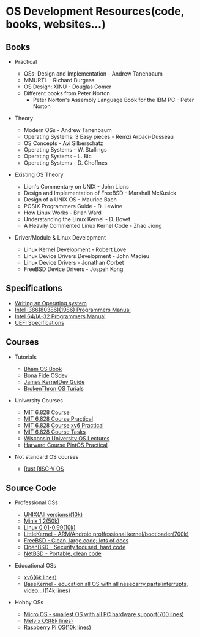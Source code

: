 # OS Development Resources(code, books, websites...)
## Books
* Practical
	* OSs: Design and Implementation - Andrew Tanenbaum
	* MMURTL - Richard Burgess
	* OS Design: XINU - Douglas Comer
	* Different books from Peter Norton
		* Peter Norton's Assembly Language Book for the IBM PC - Peter Norton

* Theory
	* Modern OSs - Andrew Tanenbaum
	* Operating Systems: 3 Easy pieces - Remzi Arpaci-Dusseau
	* OS Concepts - Avi Silberschatz
	* Operating Systems - W. Stallings
	* Operating Systems - L. Bic
	* Operating Systems - D. Choffnes

* Existing OS Theory
	* Lion's Commentary on UNIX - John Lions
	* Design and Implementation of FreeBSD - Marshall McKusick
	* Design of a UNIX OS - Maurice Bach
	* POSIX Programmers Guide - D. Lewine
	* How Linux Works - Brian Ward
	* Understanding the Linux Kernel - D. Bovet
	* A Heavily Commented Linux Kernel Code - Zhao Jiong

* Driver/Module & Linux Development
	* Linux Kernel Development - Robert Love
	* Linux Device Drivers Development - John Madieu
	* Linux Device Drivers - Jonathan Corbet
	* FreeBSD Device Drivers - Jospeh Kong



## Specifications
* [Writing an Operating system](https://wiki.osdev.org/Creating_an_Operating_System)
* [Intel i386(80386)(1986) Programmers Manual](https://css.csail.mit.edu/6.858/2014/readings/i386.pdf)
* [Intel 64/IA-32 Programmers Manual](https://software.intel.com/content/www/us/en/develop/articles/intel-sdm.html)
* [UEFI Specifications](https://www.uefi.org/specifications)



## Courses
* Tutorials
	* [Bham OS Book](https://www.cs.bham.ac.uk/~exr/lectures/opsys/10_11/lectures/os-dev.pdf)
	* [Bona Fide OSdev](http://www.osdever.net/tutorials/)
	* [James KernelDev Guide](http://www.jamesmolloy.co.uk/tutorial_html/)
	* [BrokenThron OS Turials](http://www.brokenthorn.com/Resources/OSDevIndex.html)

* University Courses
	* [MIT 6.828 Course](https://ocw.mit.edu/courses/electrical-engineering-and-computer-science/6-828-operating-system-engineering-fall-2012/index.htm)
	* [MIT 6.828 Course Practical](https://pdos.csail.mit.edu/6.828/2020/schedule.html)
	* [MIT 6.828 Course xv6 Practical](https://pdos.csail.mit.edu/6.828/2012/)
	* [MIT 6.828 Course Tasks](https://pdos.csail.mit.edu/6.828/2016/homework/)
	* [Wisconsin University OS Lectures](http://pages.cs.wisc.edu/~bart/537/lecturenotes/titlepage.html)
	* [Harward Course PintOS Practical](https://web.stanford.edu/class/cs140/projects/pintos/pintos_1.html)

* Not standard OS courses
	* [Rust RISC-V OS](https://osblog.stephenmarz.com/index.html)



## Source Code
* Professional OSs
	* [UNIX(All versions)(10k)](https://minnie.tuhs.org/cgi-bin/utree.pl)
	* [Minix 1,2(50k)](https://wiki.minix3.org/doku.php?id=www:download:previousversions)
	* [Linux 0.01-0.99(10k)](https://mirrors.edge.kernel.org/pub/linux/kernel/Historic/)
	* [LittleKernel - ARM/Android proffessional kernel/bootloader(700k)](https://github.com/littlekernel/lk)
	* [FreeBSD - Clean, large code; lots of docs](https://freebsd.org/developers/cvs.html)
	* [OpenBSD - Security focused, hard code](https://github.com/openbsd/src)
	* [NetBSD - Portable, clean code](https://netbsd.org/docs/guide/en/part-compile.html)

* Educational OSs
	* [xv6(6k lines)](https://github.com/mit-pdos/xv6-public)
	* [BaseKernel - education all OS with all nesecarry parts(interrupts, video...)(14k lines)](https://github.com/dthain/basekernel)

* Hobby OSs
	* [Micro OS - smallest OS with all PC hardware support(700 lines)](https://github.com/ssaroussi/Micro-OS)
	* [Melvix OS(8k lines)](https://github.com/marvinborner/Melvix)
	* [Raspberry Pi OS(10k lines)](https://github.com/s-matyukevich/raspberry-pi-os)
